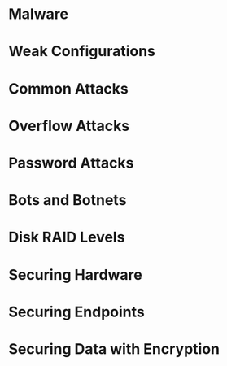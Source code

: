 
# Malware

# Weak Configurations

# Common Attacks

# Overflow Attacks

# Password Attacks

# Bots and Botnets

# Disk RAID Levels

# Securing Hardware

# Securing Endpoints

# Securing Data with Encryption


